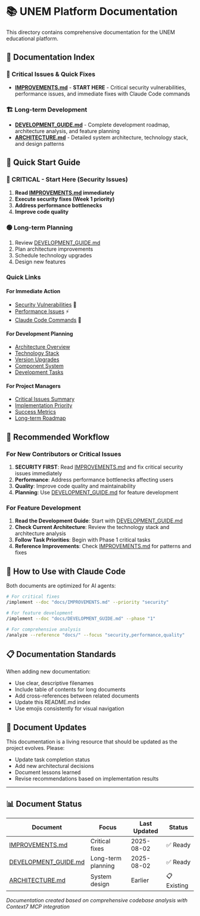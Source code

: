 # 📚 UNEM Platform Documentation

This directory contains comprehensive documentation for the UNEM educational platform.

## 📖 Documentation Index

### 🚨 Critical Issues & Quick Fixes
- **[IMPROVEMENTS.md](./IMPROVEMENTS.md)** - **START HERE** - Critical security vulnerabilities, performance issues, and immediate fixes with Claude Code commands

### 🏗️ Long-term Development
- **[DEVELOPMENT_GUIDE.md](./DEVELOPMENT_GUIDE.md)** - Complete development roadmap, architecture analysis, and feature planning
- **[ARCHITECTURE.md](./ARCHITECTURE.md)** - Detailed system architecture, technology stack, and design patterns

## 🚀 Quick Start Guide

### 🔴 CRITICAL - Start Here (Security Issues)
1. **Read [IMPROVEMENTS.md](./IMPROVEMENTS.md) immediately**
2. **Execute security fixes (Week 1 priority)**
3. **Address performance bottlenecks**
4. **Improve code quality**

### 🟢 Long-term Planning
1. Review [DEVELOPMENT_GUIDE.md](./DEVELOPMENT_GUIDE.md)
2. Plan architecture improvements  
3. Schedule technology upgrades
4. Design new features

### Quick Links

#### For Immediate Action
- [Security Vulnerabilities](./IMPROVEMENTS.md#-critical-security-vulnerabilities) 🚨
- [Performance Issues](./IMPROVEMENTS.md#-performance-critical-issues) ⚡
- [Claude Code Commands](./IMPROVEMENTS.md#-claude-code-automation) 🤖

#### For Development Planning
- [Architecture Overview](./ARCHITECTURE.md#system-overview)
- [Technology Stack](./ARCHITECTURE.md#technology-stack)
- [Version Upgrades](./DEVELOPMENT_GUIDE.md#version-upgrade-recommendations)
- [Component System](./DEVELOPMENT_GUIDE.md#component-design-system)
- [Development Tasks](./DEVELOPMENT_GUIDE.md#development-tasks--roadmap)

#### For Project Managers
- [Critical Issues Summary](./IMPROVEMENTS.md#issue-analysis-summary)
- [Implementation Priority](./IMPROVEMENTS.md#-implementation-priority)
- [Success Metrics](./IMPROVEMENTS.md#-success-validation)
- [Long-term Roadmap](./DEVELOPMENT_GUIDE.md#development-tasks--roadmap)

## 🎯 Recommended Workflow

### For New Contributors or Critical Issues
1. **SECURITY FIRST**: Read [IMPROVEMENTS.md](./IMPROVEMENTS.md) and fix critical security issues immediately
2. **Performance**: Address performance bottlenecks affecting users
3. **Quality**: Improve code quality and maintainability
4. **Planning**: Use [DEVELOPMENT_GUIDE.md](./DEVELOPMENT_GUIDE.md) for feature development

### For Feature Development
1. **Read the Development Guide**: Start with [DEVELOPMENT_GUIDE.md](./DEVELOPMENT_GUIDE.md)
2. **Check Current Architecture**: Review the technology stack and architecture analysis
3. **Follow Task Priorities**: Begin with Phase 1 critical tasks
4. **Reference Improvements**: Check [IMPROVEMENTS.md](./IMPROVEMENTS.md) for patterns and fixes

## 🤖 How to Use with Claude Code

Both documents are optimized for AI agents:

```bash
# For critical fixes
/implement --doc "docs/IMPROVEMENTS.md" --priority "security"

# For feature development  
/implement --doc "docs/DEVELOPMENT_GUIDE.md" --phase "1"

# For comprehensive analysis
/analyze --reference "docs/" --focus "security,performance,quality"
```

## 📋 Documentation Standards

When adding new documentation:
- Use clear, descriptive filenames
- Include table of contents for long documents
- Add cross-references between related documents
- Update this README.md index
- Use emojis consistently for visual navigation

## 🔄 Document Updates

This documentation is a living resource that should be updated as the project evolves. Please:
- Update task completion status
- Add new architectural decisions
- Document lessons learned
- Revise recommendations based on implementation results

---

## 📊 Document Status

| Document | Focus | Last Updated | Status |
|----------|-------|--------------|--------|
| [IMPROVEMENTS.md](./IMPROVEMENTS.md) | Critical fixes | 2025-08-02 | ✅ Ready |
| [DEVELOPMENT_GUIDE.md](./DEVELOPMENT_GUIDE.md) | Long-term planning | 2025-08-02 | ✅ Ready |
| [ARCHITECTURE.md](./ARCHITECTURE.md) | System design | Earlier | 📋 Existing |

*Documentation created based on comprehensive codebase analysis with Context7 MCP integration*